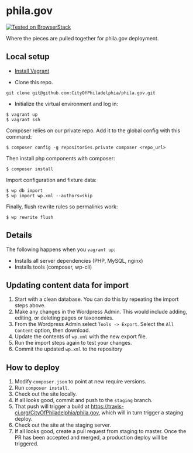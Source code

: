 # phila.gov

[![Tested on BrowserStack](https://img.shields.io/badge/browserstack-tested-brightgreen.svg?logo=data%3Aimage%2Fpng%3Bbase64%2CiVBORw0KGgoAAAANSUhEUgAAAA4AAAAOCAYAAAAfSC3RAAACsUlEQVQokVWSTWwUZQCGn2%2B%2Bnd2d7XS7K1v6Q6WAaBoKklAMP0rcNBqWiMET0SskxEBAURLjBfZkPJAQWmOswkVjYnqiKiGALQ0NP0EIcjAg0gottNB26f7Odmfmm89TG31P7%2BF5bo%2FgP%2BvX%2FfKto31bmY3vV2O590VJIlKps5FS0Fv35roRkc06C6xYOLkvt3cyWTmh7wdve402411Jys0GNkWSUxXij%2Bw79S1N2brPTp9ZFJ9lM6%2FKfP5c%2BK7ZOvpGmsHMu9wImnjmgUWeDeavpNUQa25ZKpVq%2FST6wbc9QvccjExP3LhkPdJbxpdnOL%2FnEAMPKzy48gve%2BH2q7Wuo37Sdd2Kn2BW7wusPG%2F1k%2B4sZIzd9d1tYqS3lis2Tne8xWoHJn05g9h1jxa2LfLfKRI4McNPdyG03zMyyaqhWLB41dCT2EZ7Ci8bxUimCuVn0zUuIcBSzPs7fo2OI4Z%2BpuYrn8yEeWwGE1CaD%2BWLaB5Rw8P0SrzTGCSdSaOUz%2BWSSvq96cRNLWW1X0TrAV2CGRMQILWseMySYco78P0O8tDTB7sOf09KxFqvOZslrabr37aVD%2Fo4hBY1ljVCCkGyI9UgrciqWcGm6eoY%2F2iKs27iDzm9%2BoJzP4cZqTJcHmCg9oEv6rJyL4b0gnFD91uVn8zNTszhPU13FAoULP3K9awRpNwOK0swEQVBhveuTGXdJdLRRM4zLAsD5bd%2Bn8t7E8cJfTzF8eNwQ5l6zScmSWAhWFmq8XDVIrm9HJ%2BuqfhDtFgBa98va8OBJOZU74IxO4z93EF4AhsCImpitDcQ6W1ARs%2Br55odW99ffLyaH1sK99vEeUXOOaGe%2BQypFIDQh28IThhJCXvZ1%2BJiV7h35X6uL%2Fp9Z2y8WNiOj25BWp67NDaOMa18MHr%2BdzYpggfsXmkch023E8JUAAAAASUVORK5CYII%3D)](https://www.browserstack.com/)

Where the pieces are pulled together for phila.gov deployment.



## Local setup

- [Install Vagrant](https://docs.vagrantup.com/v2/installation/)

- Clone this repo.
```
git clone git@github.com:CityOfPhiladelphia/phila.gov.git
```

- Initialize the virtual environment and log in:
```
$ vagrant up
$ vagrant ssh
```

Composer relies on our private repo. Add it to the global config with this command:
```
$ composer config -g repositories.private composer <repo_url>
```

Then install php components with composer:
```
$ composer install
```

Import configuration and fixture data:
```
$ wp db import
$ wp import wp.xml --authors=skip
```

Finally, flush rewrite rules so permalinks work:
```
$ wp rewrite flush
```


## Details

The following happens when you `vagrant up`:

- Installs all server dependencies (PHP, MySQL, nginx)
- Installs tools (composer, wp-cli)


## Updating content data for import

1. Start with a clean database. You can do this by repeating the import steps above.
2. Make any changes in the Wordpress Admin. This would include adding, editing, or deleting pages or taxonomies.
3. From the Wordpress Admin select `Tools -> Export`. Select the `All Content` option, then download.
4. Update the contents of `wp.xml` with the new export file.
5. Run the import steps again to test your changes.
6. Commit the updated `wp.xml` to the repository


## How to deploy

1. Modify `composer.json` to point at new require versions.
2. Run `composer install`.
3. Check out the site locally.
4. If all looks good, commit and push to the `staging` branch.
5. That push will trigger a build at https://travis-ci.org/CityOfPhiladelphia/phila.gov, which will in turn trigger a staging deploy.
6. Check out the site at the staging server.
7. If all looks good, create a pull request from staging to master. Once the PR has been accepted and merged, a production deploy will be triggered.
